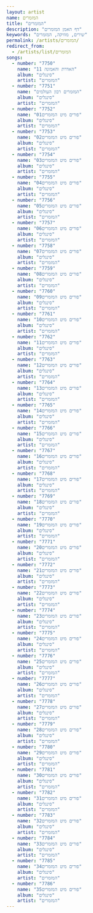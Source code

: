 ```yaml
---
layout: artist
name: המזמרים
title: "המזמרים"
description: "דף האמן המזמרים"
keywords: "שירים, מוזיקה, המזמרים"
permalink: /artists/המזמרים/
redirect_from:
  - /artists/list/המזמרים
songs:
  - number: "7750"
    name: "11 האדרת והאמונה"
    album: "סינגלים"
    artist: "המזמרים"
  - number: "7751"
    name: "המזמרים רבון העולמים"
    album: "סינגלים"
    artist: "המזמרים"
  - number: "7752"
    name: "פורים מיט המזמרים01"
    album: "סינגלים"
    artist: "המזמרים"
  - number: "7753"
    name: "פורים מיט המזמרים02"
    album: "סינגלים"
    artist: "המזמרים"
  - number: "7754"
    name: "פורים מיט המזמרים03"
    album: "סינגלים"
    artist: "המזמרים"
  - number: "7755"
    name: "פורים מיט המזמרים04"
    album: "סינגלים"
    artist: "המזמרים"
  - number: "7756"
    name: "פורים מיט המזמרים05"
    album: "סינגלים"
    artist: "המזמרים"
  - number: "7757"
    name: "פורים מיט המזמרים06"
    album: "סינגלים"
    artist: "המזמרים"
  - number: "7758"
    name: "פורים מיט המזמרים07"
    album: "סינגלים"
    artist: "המזמרים"
  - number: "7759"
    name: "פורים מיט המזמרים08"
    album: "סינגלים"
    artist: "המזמרים"
  - number: "7760"
    name: "פורים מיט המזמרים09"
    album: "סינגלים"
    artist: "המזמרים"
  - number: "7761"
    name: "פורים מיט המזמרים10"
    album: "סינגלים"
    artist: "המזמרים"
  - number: "7762"
    name: "פורים מיט המזמרים11"
    album: "סינגלים"
    artist: "המזמרים"
  - number: "7763"
    name: "פורים מיט המזמרים12"
    album: "סינגלים"
    artist: "המזמרים"
  - number: "7764"
    name: "פורים מיט המזמרים13"
    album: "סינגלים"
    artist: "המזמרים"
  - number: "7765"
    name: "פורים מיט המזמרים14"
    album: "סינגלים"
    artist: "המזמרים"
  - number: "7766"
    name: "פורים מיט המזמרים15"
    album: "סינגלים"
    artist: "המזמרים"
  - number: "7767"
    name: "פורים מיט המזמרים16"
    album: "סינגלים"
    artist: "המזמרים"
  - number: "7768"
    name: "פורים מיט המזמרים17"
    album: "סינגלים"
    artist: "המזמרים"
  - number: "7769"
    name: "פורים מיט המזמרים18"
    album: "סינגלים"
    artist: "המזמרים"
  - number: "7770"
    name: "פורים מיט המזמרים19"
    album: "סינגלים"
    artist: "המזמרים"
  - number: "7771"
    name: "פורים מיט המזמרים20"
    album: "סינגלים"
    artist: "המזמרים"
  - number: "7772"
    name: "פורים מיט המזמרים21"
    album: "סינגלים"
    artist: "המזמרים"
  - number: "7773"
    name: "פורים מיט המזמרים22"
    album: "סינגלים"
    artist: "המזמרים"
  - number: "7774"
    name: "פורים מיט המזמרים23"
    album: "סינגלים"
    artist: "המזמרים"
  - number: "7775"
    name: "פורים מיט המזמרים24"
    album: "סינגלים"
    artist: "המזמרים"
  - number: "7776"
    name: "פורים מיט המזמרים25"
    album: "סינגלים"
    artist: "המזמרים"
  - number: "7777"
    name: "פורים מיט המזמרים26"
    album: "סינגלים"
    artist: "המזמרים"
  - number: "7778"
    name: "פורים מיט המזמרים27"
    album: "סינגלים"
    artist: "המזמרים"
  - number: "7779"
    name: "פורים מיט המזמרים28"
    album: "סינגלים"
    artist: "המזמרים"
  - number: "7780"
    name: "פורים מיט המזמרים29"
    album: "סינגלים"
    artist: "המזמרים"
  - number: "7781"
    name: "פורים מיט המזמרים30"
    album: "סינגלים"
    artist: "המזמרים"
  - number: "7782"
    name: "פורים מיט המזמרים31"
    album: "סינגלים"
    artist: "המזמרים"
  - number: "7783"
    name: "פורים מיט המזמרים32"
    album: "סינגלים"
    artist: "המזמרים"
  - number: "7784"
    name: "פורים מיט המזמרים33"
    album: "סינגלים"
    artist: "המזמרים"
  - number: "7785"
    name: "פורים מיט המזמרים34"
    album: "סינגלים"
    artist: "המזמרים"
  - number: "7786"
    name: "פורים מיט המזמרים35"
    album: "סינגלים"
    artist: "המזמרים"
---
```

